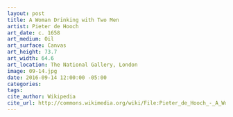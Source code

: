 ```yaml
---
layout: post
title: A Woman Drinking with Two Men
artist: Pieter de Hooch
art_date: c. 1658
art_medium: Oil
art_surface: Canvas
art_height: 73.7
art_width: 64.6
art_location: The National Gallery, London
image: 09-14.jpg
date: 2016-09-14 12:00:00 -05:00
categories:
tags:
cite_author: Wikipedia
cite_url: http://commons.wikimedia.org/wiki/File:Pieter_de_Hooch_-_A_Woman_Drinking_with_Two_Men_-_WGA11694.jpg
---
```

